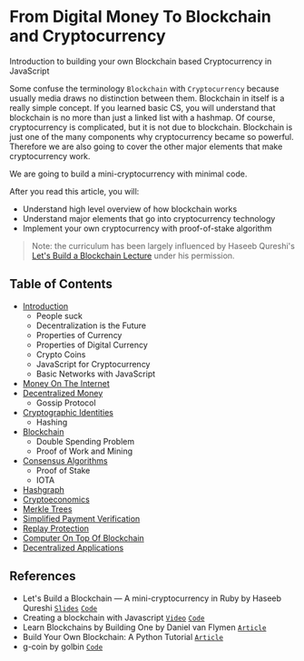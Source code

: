 # From Digital Money To Blockchain and Cryptocurrency
Introduction to building your own Blockchain based Cryptocurrency in JavaScript


Some confuse the terminology `Blockchain` with `Cryptocurrency` because usually media draws no distinction between them.
Blockchain in itself is a really simple concept.
If you learned basic CS, you will understand that blockchain is no more than just a linked list with a hashmap.
Of course, cryptocurrency is complicated, but it is not due to blockchain.
Blockchain is just one of the many components why cryptocurrency became so powerful.
Therefore we are also going to cover the other major elements that make cryptocurrency work.

We are going to build a mini-cryptocurrency with minimal code.

After you read this article, you will:

* Understand high level overview of how blockchain works
* Understand major elements that go into cryptocurrency technology
* Implement your own cryptocurrency with proof-of-stake algorithm

> Note: the curriculum has been largely influenced by Haseeb Qureshi's [Let's Build a Blockchain Lecture](https://www.youtube.com/watch?v=3aJI1ABdjQk&t=7207s) under his permission.

## Table of Contents

- [Introduction](0-introduction)
  - People suck
  - Decentralization is the Future
  - Properties of Currency
  - Properties of Digital Currency
  - Crypto Coins
  - JavaScript for Cryptocurrency
  - Basic Networks with JavaScript
- [Money On The Internet](1-money-on-the-internet)
- [Decentralized Money](2-decentralized-money)
  - Gossip Protocol
- [Cryptographic Identities](3-cryptographic-identities)
  - Hashing
- [Blockchain](4-blockchain)
  - Double Spending Problem
  - Proof of Work and Mining
- [Consensus Algorithms](6-consensus-algorithms)
  - Proof of Stake
  - IOTA
- [Hashgraph](hashgraph)
- [Cryptoeconomics](7-cryptoeconomics)
- [Merkle Trees](5-merkle-trees)
- [Simplified Payment Verification](simplified-payment-verification)
- [Replay Protection](replay-protection)
- [Computer On Top Of Blockchain](8-computer-on-top-of-blockchain)
- [Decentralized Applications](8-dapp)


## References

* Let's Build a Blockchain — A mini-cryptocurrency in Ruby by Haseeb Qureshi [`Slides`](https://speakerdeck.com/haseebq/lets-build-a-blockchain-a-mini-cryptocurrency-in-ruby) [`Code`](https://github.com/Haseeb-Qureshi/lets-build-a-blockchain)
* Creating a blockchain with Javascript [`Video`](https://www.youtube.com/watch?v=zVqczFZr124) [`Code`](https://github.com/SavjeeTutorials/SavjeeCoin)
* Learn Blockchains by Building One by Daniel van Flymen [`Article`](https://hackernoon.com/learn-blockchains-by-building-one-117428612f46)
* Build Your Own Blockchain: A Python Tutorial [`Article`](http://ecomunsing.com/build-your-own-blockchain)
* g-coin by golbin [`Code`](https://github.com/golbin/g-coin)
